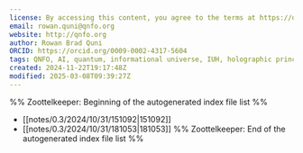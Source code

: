 ```yaml
---
license: By accessing this content, you agree to the terms at https://qnfo.org/LICENSE
email: rowan.quni@qnfo.org
website: http://qnfo.org
author: Rowan Brad Quni
ORCID: https://orcid.org/0009-0002-4317-5604
tags: QNFO, AI, quantum, informational universe, IUH, holographic principle
created: 2024-11-22T19:17:48Z
modified: 2025-03-08T09:39:27Z
---
```


%% Zoottelkeeper: Beginning of the autogenerated index file list %%
-  [[notes/0.3/2024/10/31/151092|151092]]
-  [[notes/0.3/2024/10/31/181053|181053]]
%% Zoottelkeeper: End of the autogenerated index file list %%
